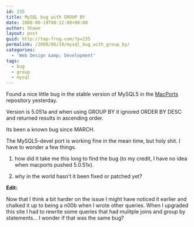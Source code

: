 ```yaml
---
id: 235
title: MySQL bug with GROUP BY
date: 2008-06-19T08:12:00+00:00
author: Shawn
layout: post
guid: http://top-frog.com/?p=235
permalink: /2008/06/19/mysql_bug_with_group_by/
categories:
  - 'Web Design &amp; Development'
tags:
  - bug
  - group
  - mysql
---
```

Found a nice little bug in the stable version of MySQL5 in the [MacPorts](http://macports.org) repository yesterday.

Version is 5.051a and when using GROUP BY it ignored ORDER BY DESC and returned results in ascending order.

Its been a known bug since MARCH.

The MySQL5-devel port is working fine in the mean time, but holy shit. I have to wonder a few things.

1. how did it take me this long to find the bug (to my credit, I have no idea when macports pushed 5.0.51x).

2. why in the world hasn't it been fixed or patched yet?

**Edit:**

Now that I think a bit harder on the issue I might have noticed it earlier and chalked it up to being a n00b when I wrote other queries. When I upgraded this site I had to rewrite some queries that had mulitple joins and group by statements… I wonder if that was the same bug?